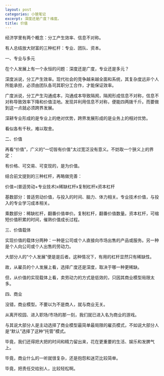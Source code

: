 ```yaml
---
layout: post
categories: 小狼笔记
excerpt: 深度还是广度？维度。
title: 价值
---
```


经济学里有两个概念：分工产生效率、信息不对称。

有人总结放大财富的三种杠杆：专业、团队、资本。

一、专业与多元

在个人发展上有一个永恒的问题：深度还是广度，专业还是多元？

深度派说，分工产生效率。现代社会的竞争越来越全面和系统，其复杂度远非个人所能承担，必须由团队各司其职分工合作，才能保证效率。

广度派说，分工产生沟通成本，沟通成本导致隔阂，隔阂形成信息不对称，信息不对称导致效率下降和价值洼地。发现并利用信息不对称，便能四两拨千斤。而要做到这一点就必须跨界发展。

深耕专业形成的是专业上的绝对优势，跨界发展形成的是业务上的相对优势。

看似各有千秋，难以取舍。

二、价值

再看“价值”，广义的“一切皆有价值”太过宽泛没有意义。不妨取一个狭义上的界定：

有价格、可交易、可变现的，是为价值。

结合前文提到的三种杠杆，再略做完善：

价值=(普适劳动+专业技术)x稀缺杠杆x复制杠杆x资本杠杆

基数部分：普适劳动价值，与投入的时间、脑力、体力相关。专业技术价值，与投入的专业学习成本相关。

乘数部分：稀缺杠杆，翻番价值单价。复制杠杆，翻番价值数量。资本杠杆，可缩短价值积累的时间，催熟价值成长过程。

三、价值载体

实现价值的载体分两种：一种是公司或个人直接向市场出售的产品或服务。另一种是个人向公司或个人出售的劳动力。

大部分人的“个人发展”便是是后者。这种情况下，有用的杠杆显然只有稀缺性。

故，从雇员的个人发展上看，选择广度还是深度，取决于哪一种更稀缺。

但，从价值的实现载体上看，卖劳动力的方式是低效的，只因其商业模型局限太多。

四、商业

没错，商业模型。不要以为不是商人，就与商业无关。

从离开校园、进入职场/市场的那一刻，我们就已进入名为商业的游戏。

与其说大部分人是主动选择了商业模型最简单最局限的雇员模式，不如说大部分人是“默认”选择了这种“托管”模式。

毕竟，我们还得把大把的时间和精力留出来，花在更重要的生活、娱乐和发脾气上。

毕竟，商业什么的一听就很复杂，还是抱怨和迷茫比较简单。

毕竟，把责任交给别人，比较轻松啊。
